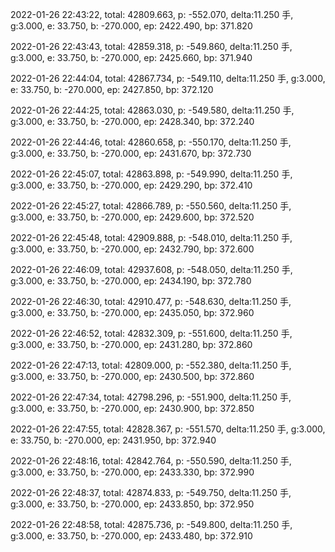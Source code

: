 2022-01-26 22:43:22, total: 42809.663, p: -552.070, delta:11.250 手, g:3.000, e: 33.750, b: -270.000, ep: 2422.490, bp: 371.820

2022-01-26 22:43:43, total: 42859.318, p: -549.860, delta:11.250 手, g:3.000, e: 33.750, b: -270.000, ep: 2425.660, bp: 371.940

2022-01-26 22:44:04, total: 42867.734, p: -549.110, delta:11.250 手, g:3.000, e: 33.750, b: -270.000, ep: 2427.850, bp: 372.120

2022-01-26 22:44:25, total: 42863.030, p: -549.580, delta:11.250 手, g:3.000, e: 33.750, b: -270.000, ep: 2428.340, bp: 372.240

2022-01-26 22:44:46, total: 42860.658, p: -550.170, delta:11.250 手, g:3.000, e: 33.750, b: -270.000, ep: 2431.670, bp: 372.730

2022-01-26 22:45:07, total: 42863.898, p: -549.990, delta:11.250 手, g:3.000, e: 33.750, b: -270.000, ep: 2429.290, bp: 372.410

2022-01-26 22:45:27, total: 42866.789, p: -550.560, delta:11.250 手, g:3.000, e: 33.750, b: -270.000, ep: 2429.600, bp: 372.520

2022-01-26 22:45:48, total: 42909.888, p: -548.010, delta:11.250 手, g:3.000, e: 33.750, b: -270.000, ep: 2432.790, bp: 372.600

2022-01-26 22:46:09, total: 42937.608, p: -548.050, delta:11.250 手, g:3.000, e: 33.750, b: -270.000, ep: 2434.190, bp: 372.780

2022-01-26 22:46:30, total: 42910.477, p: -548.630, delta:11.250 手, g:3.000, e: 33.750, b: -270.000, ep: 2435.050, bp: 372.960

2022-01-26 22:46:52, total: 42832.309, p: -551.600, delta:11.250 手, g:3.000, e: 33.750, b: -270.000, ep: 2431.280, bp: 372.860

2022-01-26 22:47:13, total: 42809.000, p: -552.380, delta:11.250 手, g:3.000, e: 33.750, b: -270.000, ep: 2430.500, bp: 372.860

2022-01-26 22:47:34, total: 42798.296, p: -551.900, delta:11.250 手, g:3.000, e: 33.750, b: -270.000, ep: 2430.900, bp: 372.850

2022-01-26 22:47:55, total: 42828.367, p: -551.570, delta:11.250 手, g:3.000, e: 33.750, b: -270.000, ep: 2431.950, bp: 372.940

2022-01-26 22:48:16, total: 42842.764, p: -550.590, delta:11.250 手, g:3.000, e: 33.750, b: -270.000, ep: 2433.330, bp: 372.990

2022-01-26 22:48:37, total: 42874.833, p: -549.750, delta:11.250 手, g:3.000, e: 33.750, b: -270.000, ep: 2433.850, bp: 372.950

2022-01-26 22:48:58, total: 42875.736, p: -549.800, delta:11.250 手, g:3.000, e: 33.750, b: -270.000, ep: 2433.480, bp: 372.910